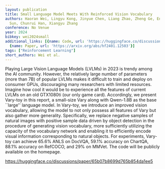 ```yaml
---
layout: publication
title: Small Language Model Meets With Reinforced Vision Vocabulary
authors: Haoran Wei, Lingyu Kong, Jinyue Chen, Liang Zhao, Zheng Ge, En Yu, Jianjian
  Sun, Chunrui Han, Xiangyu Zhang
conference: No Venue
year: 2024
bibkey: wei2024small
additional_links: [{name: Code, url: 'https://huggingface.co/discussions/paper/65b07b8699d765b854da1ee5'},
  {name: Paper, url: 'https://arxiv.org/abs/hf2401.12503'}]
tags: ["Reinforcement Learning"]
short_authors: Wei et al.
---
```

Playing Large Vision Language Models (LVLMs) in 2023 is trendy among the AI community. However, the relatively large number of parameters (more than 7B) of popular LVLMs makes it difficult to train and deploy on consumer GPUs, discouraging many researchers with limited resources. Imagine how cool it would be to experience all the features of current LVLMs on an old GTX1080ti (our only game card). Accordingly, we present Vary-toy in this report, a small-size Vary along with Qwen-1.8B as the base ``large'' language model. In Vary-toy, we introduce an improved vision vocabulary, allowing the model to not only possess all features of Vary but also gather more generality. Specifically, we replace negative samples of natural images with positive sample data driven by object detection in the procedure of generating vision vocabulary, more sufficiently utilizing the capacity of the vocabulary network and enabling it to efficiently encode visual information corresponding to natural objects. For experiments, Vary-toy can achieve 65.6% ANLS on DocVQA, 59.1% accuracy on ChartQA, 88.1% accuracy on RefCOCO, and 29% on MMVet. The code will be publicly available on the homepage.

https://huggingface.co/discussions/paper/65b07b8699d765b854da1ee5